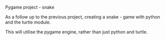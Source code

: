 Pygame project - snake

As a follow up to the previous project, creating a snake - game with python and the turtle module.

This will utilise the pygame engine, rather than just python and turtle.

